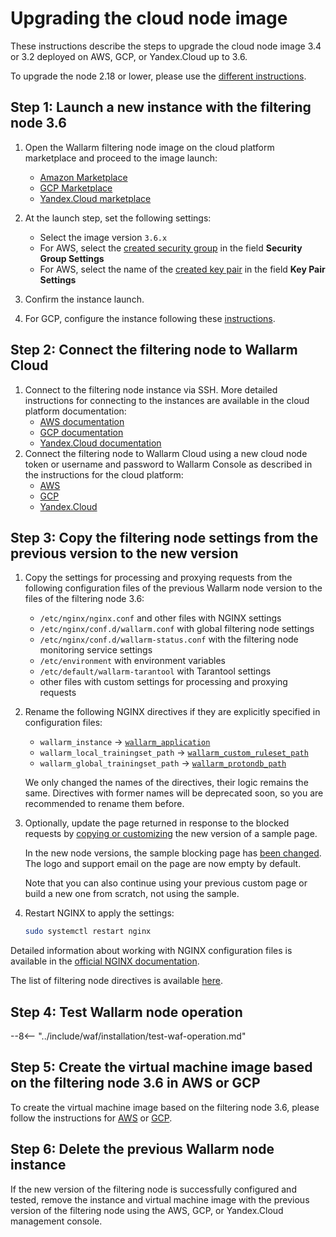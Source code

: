 [wallarm-status-instr]:             ../admin-en/configure-statistics-service.md
[memory-instr]:                     ../admin-en/configuration-guides/allocate-memory-for-waf-node.md
[waf-directives-instr]:             ../admin-en/configure-parameters-en.md
[sqli-attack-desc]:                 ../attacks-vulns-list.md#sql-injection
[xss-attack-desc]:                  ../attacks-vulns-list.md#crosssite-scripting-xss
[img-test-attacks-in-ui]:           ../images/admin-guides/test-attacks-quickstart.png

# Upgrading the cloud node image

These instructions describe the steps to upgrade the cloud node image 3.4 or 3.2 deployed on AWS, GCP, or Yandex.Cloud up to 3.6.

To upgrade the node 2.18 or lower, please use the [different instructions](older-versions/cloud-image.md).

## Step 1: Launch a new instance with the filtering node 3.6

1. Open the Wallarm filtering node image on the cloud platform marketplace and proceed to the image launch:
      * [Amazon Marketplace](https://aws.amazon.com/marketplace/pp/B073VRFXSD)
      * [GCP Marketplace](https://console.cloud.google.com/marketplace/details/wallarm-node-195710/wallarm-node)
      * [Yandex.Cloud marketplace](https://cloud.yandex.com/marketplace/products/f2emrc60s1nh9356v1rq)
2. At the launch step, set the following settings:

      * Select the image version `3.6.x`
      * For AWS, select the [created security group](../admin-en/installation-ami-en.md#3-create-a-security-group) in the field **Security Group Settings**
      * For AWS, select the name of the [created key pair](../admin-en/installation-ami-en.md#2-create-a-pair-of-ssh-keys) in the field **Key Pair Settings**
3. Confirm the instance launch.
4. For GCP, configure the instance following these [instructions](../admin-en/installation-gcp-en.md#3-configure-the-filtering-node-instance).

## Step 2: Connect the filtering node to Wallarm Cloud

1. Connect to the filtering node instance via SSH. More detailed instructions for connecting to the instances are available in the cloud platform documentation:
      * [AWS documentation](https://docs.aws.amazon.com/AWSEC2/latest/UserGuide/AccessingInstances.html)
      * [GCP documentation](https://cloud.google.com/compute/docs/instances/connecting-to-instance)
      * [Yandex.Cloud documentation](https://cloud.yandex.com/docs/compute/quickstart/quick-create-linux#connect-to-vm)
2. Connect the filtering node to Wallarm Cloud using a new cloud node token or username and password to Wallarm Console as described in the instructions for the cloud platform:
      * [AWS](../admin-en/installation-ami-en.md#6-connect-the-filtering-node-to-the-wallarm-cloud)
      * [GCP](../admin-en/installation-gcp-en.md#5-connect-the-filtering-node-to-the-wallarm-cloud)
      * [Yandex.Cloud](../admin-en/installation-guides/install-in-yandex-cloud.md#3-connect-the-filtering-node-to-wallarm-cloud)

## Step 3: Copy the filtering node settings from the previous version to the new version

1. Copy the settings for processing and proxying requests from the following configuration files of the previous Wallarm node version to the files of the filtering node 3.6:
      * `/etc/nginx/nginx.conf` and other files with NGINX settings
      * `/etc/nginx/conf.d/wallarm.conf` with global filtering node settings
      * `/etc/nginx/conf.d/wallarm-status.conf` with the filtering node monitoring service settings
      * `/etc/environment` with environment variables
      * `/etc/default/wallarm-tarantool` with Tarantool settings
      * other files with custom settings for processing and proxying requests
1. Rename the following NGINX directives if they are explicitly specified in configuration files:

    * `wallarm_instance` → [`wallarm_application`](../admin-en/configure-parameters-en.md#wallarm_application)
    * `wallarm_local_trainingset_path` → [`wallarm_custom_ruleset_path`](../admin-en/configure-parameters-en.md#wallarm_custom_ruleset_path)
    * `wallarm_global_trainingset_path` → [`wallarm_protondb_path`](../admin-en/configure-parameters-en.md#wallarm_protondb_path)

    We only changed the names of the directives, their logic remains the same. Directives with former names will be deprecated soon, so you are recommended to rename them before.
1. Optionally, update the page returned in response to the blocked requests by [copying or customizing](../admin-en/configuration-guides/configure-block-page-and-code.md#customizing-sample-blocking-page) the new version of a sample page.

      In the new node versions, the sample blocking page has [been changed](what-is-new.md#when-upgrading-node-34). The logo and support email on the page are now empty by default.

      Note that you can also continue using your previous custom page or build a new one from scratch, not using the sample.
1. Restart NGINX to apply the settings: 

    ```bash
    sudo systemctl restart nginx
    ```

Detailed information about working with NGINX configuration files is available in the [official NGINX documentation](https://nginx.org/ru/docs/beginners_guide.html).

The list of filtering node directives is available [here](../admin-en/configure-parameters-en.md).

## Step 4: Test Wallarm node operation

--8<-- "../include/waf/installation/test-waf-operation.md"

## Step 5: Create the virtual machine image based on the filtering node 3.6 in AWS or GCP

To create the virtual machine image based on the filtering node 3.6, please follow the instructions for [AWS](../admin-en/installation-guides/amazon-cloud/create-image.md) or [GCP](../admin-en/installation-guides/google-cloud/create-image.md).

## Step 6: Delete the previous Wallarm node instance

If the new version of the filtering node is successfully configured and tested, remove the instance and virtual machine image with the previous version of the filtering node using the AWS, GCP, or Yandex.Cloud management console.

